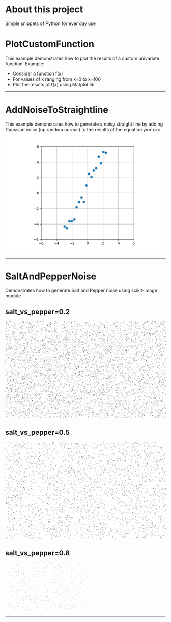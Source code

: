 
# About this project
Simple snippets of Python for ever day use
        
# PlotCustomFunction
This example demonstrates how to plot the results of a custom univariate function.  Example:
- Consider a function f(x)
- For values of x ranging from x=0 to x=100
- Plot the results of f(x) using Matplot lib
---
# AddNoiseToStraightline
This example demonstrates how to generate a noisy straight line by adding Gaussian noise (np.random.normal) to the results of the equation y=mx+c
<img src="./SimpleSnippets/images/AddNoiseToStraightLine.png"/>
            
---

# SaltAndPepperNoise
Demonstrates how to generate Salt and Pepper noise using scikit-image module

## salt_vs_pepper=0.2
<img src="SimpleSnippets/images/SaltPepper.2.png"/>

## salt_vs_pepper=0.5
<img src="SimpleSnippets/images/SaltPepper.5.png"/>

## salt_vs_pepper=0.8
<img src="./SimpleSnippets/images/SaltPepper.8.png" width="50%" height="50%" />

---
